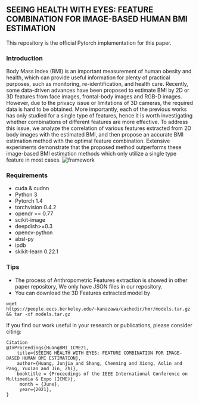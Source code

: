 ## SEEING HEALTH WITH EYES: FEATURE COMBINATION FOR IMAGE-BASED HUMAN BMI ESTIMATION
This repository is the official Pytorch implementation for this paper.
### Introduction
Body Mass Index (BMI) is an important measurement of human obesity and health, which can provide useful information for plenty of practical purposes, such as monitoring, re-identification, and health care. Recently, some data-driven advances have been proposed to estimate BMI by 2D or 3D features from face images, frontal-body images and RGB-D images. However, due to the privacy issue or limitations of 3D cameras, the required data is hard to be obtained. More importantly, each of the previous works has only studied for a single type of features, hence it is worth investigating whether combinations of different features are more effective. To address this issue, we analyze the correlation of various features extracted from 2D body images with the estimated BMI, and then propose an accurate BMI estimation method with the optimal feature combination. Extensive experiments demonstrate that the proposed method outperforms these image-based BMI estimation methods which only utilize a single type feature in most cases.
![framework](https://user-images.githubusercontent.com/63050198/113507783-1aec2180-957f-11eb-9368-0cf1017626ff.jpg)
### Requirements
- cuda & cudnn
- Python 3
- Pytorch 1.4
- torchvision 0.4.2
- opendr == 0.77
- scikit-image
- deepdish>=0.3
- opencv-python
- absl-py
- ipdb
- skikit-learn 0.22.1

### Tips
- The process of Anthropometric Features extraction is showed in other paper repository, We only have JSON files in our repository.
- You can download the 3D Features extracted model by 
```
wget https://people.eecs.berkeley.edu/~kanazawa/cachedir/hmr/models.tar.gz && tar -xf models.tar.gz
```
If you find our work useful in your research or publications, please consider citing:
```
Citation
@InProceedings{HuangBMI_ICME21,
    title={SEEING HEALTH WITH EYES: FEATURE COMBINATION FOR IMAGE-BASED HUMAN BMI ESTIMATION},
    author={Huang, Junjia and Shang, Chenming and Xiong, Aolin and Pang, Yuxian and Jin, Zhi},
    booktitle = {Proceedings of the IEEE International Conference on Multimedia & Expo (ICME)},
     month = {June}, 
     year={2021},
}
```
